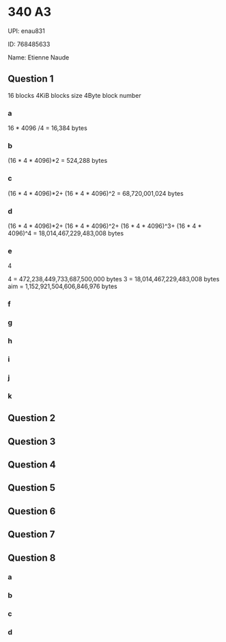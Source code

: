 # 340 A3

UPI: enau831

ID: 768485633

Name: Etienne Naude

## Question 1

16 blocks
4KiB blocks size
4Byte block number

### a

16 \* 4096 /4 =
16,384 bytes

### b

(16 \* 4 \* 4096)\*2 =
524,288 bytes

### c

(16 \* 4 \* 4096)\*2+
(16 \* 4 \* 4096)^2 =
68,720,001,024 bytes

### d

(16 \* 4 \* 4096)\*2+
(16 \* 4 \* 4096)^2+
(16 \* 4 \* 4096)^3+
(16 \* 4 \* 4096)^4 =
18,014,467,229,483,008 bytes

### e

4

4 = 472,238,449,733,687,500,000 bytes
3 = 18,014,467,229,483,008 bytes
aim = 1,152,921,504,606,846,976 bytes

### f

### g

### h

### i

### j

### k

## Question 2

## Question 3

## Question 4

## Question 5

## Question 6

## Question 7

## Question 8

### a

### b

### c

### d
